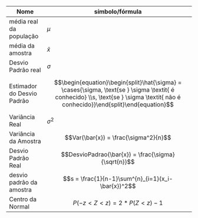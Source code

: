 | Nome                       | símbolo/fórmula                                                                                                                                                                   |
| -------------------------- | --------------------------------------------------------------------------------------------------------------------------------------------------------------------------------- |
| média real da população    | $\mu$                                                                                                                                                                             |
| média da amostra           | $\bar{x}$                                                                                                                                                                         |
| Desvio Padrão real         | $\sigma$                                                                                                                                                                          |
| Estimador do Desvio Padrão | $$\begin{equation}\begin{split}\hat{\sigma} = \cases{\sigma, \text{se } \sigma \textit{ é conhecido} \\s, \text{se } \sigma \textit{ não é conhecido}}\end{split}\end{equation}$$ |
| Variância Real             | $\sigma^2$                                                                                                                                                                        |
| Variância da Amostra       | $$Var(\bar{x}) = \frac{\sigma^2}{n}$$                                                                                                                                             |
| Desvio Padrão Real         | $$DesvioPadrao(\bar{x}) = \frac{\sigma}{\sqrt{n}}$$                                                                                                                               |
| desvio padrão da amostra   | $$s = \frac{1}{n-1}\sum^{n}_{i=1}(x_i-\bar{x})^2$$                                                                                                                                |
| Centro da Normal           | $$P(-z < Z < z) = 2*P(Z < z) - 1$$                                                                                                                                                |

